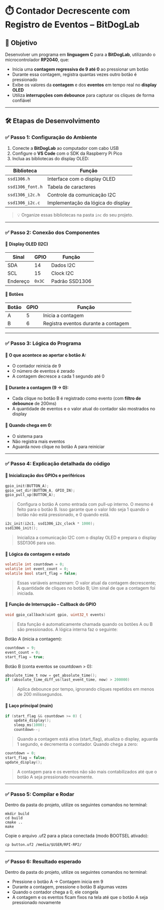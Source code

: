 # ⏱️ Contador Decrescente com Registro de Eventos – BitDogLab

## 🎯 Objetivo

Desenvolver um programa em **linguagem C** para a **BitDogLab**, utilizando o microcontrolador **RP2040**, que:

- Inicia uma **contagem regressiva de 9 até 0** ao pressionar um botão
- Durante essa contagem, registra quantas vezes outro botão é pressionado
- Exibe os valores da **contagem** e dos **eventos** em tempo real no **display OLED**
- Utiliza **interrupções com debounce** para capturar os cliques de forma confiável

---

## 🛠️ Etapas de Desenvolvimento

### ✅ Passo 1: Configuração do Ambiente

1. Conecte a **BitDogLab** ao computador com cabo USB
2. Configure o **VS Code** com o SDK da Raspberry Pi Pico
3. Inclua as bibliotecas do display OLED:

| Biblioteca | Função |
|------------|--------|
| `ssd1306.h` | Interface com o display OLED |
| `ssd1306_font.h` | Tabela de caracteres |
| `ssd1306_i2c.h` | Controle da comunicação I2C |
| `ssd1306_i2c.c` | Implementação da lógica do display |

> 💡 Organize essas bibliotecas na pasta `inc` do seu projeto.

---

### ✅ Passo 2: Conexão dos Componentes

#### 🧩 Display OLED (I2C)

| Sinal | GPIO | Função |
|-------|------|--------|
| SDA   | 14   | Dados I2C |
| SCL   | 15   | Clock I2C |
| Endereço | `0x3C` | Padrão SSD1306 |

#### 🔘 Botões

| Botão | GPIO | Função |
|-------|------|--------|
| A     | 5    | Inicia a contagem |
| B     | 6    | Registra eventos durante a contagem |

---

### ✅ Passo 3: Lógica do Programa

#### 🔹 O que acontece ao apertar o botão A:

- O contador reinicia de 9
- O número de eventos é zerado
- A contagem decresce a cada 1 segundo até 0

#### 🔹 Durante a contagem (9 → 0):

- Cada clique no botão B é registrado como evento (com **filtro de debounce** de 200ms)
- A quantidade de eventos e o valor atual do contador são mostrados no display

#### 🔹 Quando chega em 0:

- O sistema para
- Não registra mais eventos
- Aguarda novo clique no botão A para reiniciar

---

### ✅ Passo 4: Explicação detalhada do código

#### 🔹 Inicialização dos GPIOs e periféricos

```c
gpio_init(BUTTON_A);
gpio_set_dir(BUTTON_A, GPIO_IN);
gpio_pull_up(BUTTON_A);
```

> Configura o botão A como entrada com pull-up interno. O mesmo é feito para o botão B. Isso garante que o valor lido seja 1 quando o botão não está pressionado, e 0 quando está.

```c
i2c_init(i2c1, ssd1306_i2c_clock * 1000);
ssd1306_init();
```

> Inicializa a comunicação I2C com o display OLED e prepara o display SSD1306 para uso.

#### 🔹 Lógica da contagem e estado

```c
volatile int countdown = 0;
volatile int event_count = 0;
volatile bool start_flag = false;
```

> Essas variáveis armazenam: O valor atual da contagem decrescente; A quantidade de cliques no botão B; Um sinal de que a contagem foi iniciada.

#### 🔹 Função de Interrupção – Callback do GPIO

```c
void gpio_callback(uint gpio, uint32_t events)
```

> Esta função é automaticamente chamada quando os botões A ou B são pressionados. A lógica interna faz o seguinte:

Botão A (inicia a contagem):

```c
countdown = 9;
event_count = 0;
start_flag = true;
```

Botão B (conta eventos se countdown > 0):

```c
absolute_time_t now = get_absolute_time();
if (absolute_time_diff_us(last_event_time, now) > 200000)
```

> Aplica debounce por tempo, ignorando cliques repetidos em menos de 200 milissegundos.

#### 🔹 Laço principal (main)

```c
if (start_flag && countdown >= 0) {
    update_display();
    sleep_ms(1000);
    countdown--;
```

> Quando a contagem está ativa (start_flag), atualiza o display, aguarda 1 segundo, e decrementa o contador. Quando chega a zero:

```c
countdown = 0;
start_flag = false;
update_display();
```

> A contagem para e os eventos não são mais contabilizados até que o botão A seja pressionado novamente.

---

### ✅ Passo 5: Compilar e Rodar

Dentro da pasta do projeto, utilize os seguintes comandos no terminal:

```
mkdir build
cd build
cmake ..
make
``` 

Copie o arquivo .uf2 para a placa conectada (modo BOOTSEL ativado):

```
cp button.uf2 /media/$USER/RPI-RP2/
```

---

### ✅ Passo 6: Resultado esperado

Dentro da pasta do projeto, utilize os seguintes comandos no terminal:

- Pressione o botão A → Contagem inicia em 9
- Durante a contagem, pressione o botão B algumas vezes
- Quando o contador chega a 0, ele congela
- A contagem e os eventos ficam fixos na tela até que o botão A seja pressionado novamente